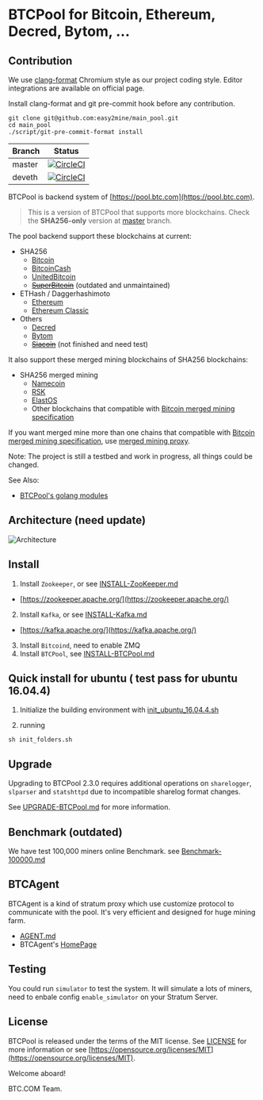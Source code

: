 BTCPool for Bitcoin, Ethereum, Decred, Bytom, ...
==================

## Contribution

We use [clang-format](https://clang.llvm.org/docs/ClangFormat.html) Chromium style as our project coding style.
Editor integrations are available on official page.

Install clang-format and git pre-commit hook before any contribution.

```
git clone git@github.com:easy2mine/main_pool.git
cd main_pool
./script/git-pre-commit-format install
```

|Branch|Status|
|------|------|
|master|[![CircleCI](https://circleci.com/gh/btccom/btcpool/tree/master.svg?style=shield)](https://circleci.com/gh/btccom/btcpool/tree/master)|
|deveth|[![CircleCI](https://circleci.com/gh/btccom/btcpool/tree/deveth.svg?style=shield)](https://circleci.com/gh/btccom/btcpool/tree/deveth)|

BTCPool is backend system of [https://pool.btc.com](https://pool.btc.com).

> This is a version of BTCPool that supports more blockchains. Check the **SHA256-only** version at [master](https://github.com/btccom/btcpool/tree/master) branch.

The pool backend support these blockchains at current:
* SHA256
   * [Bitcoin](https://bitcoin.org/)
   * [BitcoinCash](https://bitcoincash.org/)
   * [UnitedBitcoin](https://ub.com/)
   * ~~[SuperBitcoin](http://supersmartbitcoin.com/)~~ (outdated and unmaintained)
* ETHash / Daggerhashimoto
   * [Ethereum](https://www.ethereum.org/)
   * [Ethereum Classic](https://ethereumclassic.org/)
* Others
   * [Decred](https://www.decred.org/)
   * [Bytom](https://bytom.io/)
   * ~~[Siacoin](https://www.sia.tech/)~~ (not finished and need test)

It also support these merged mining blockchains of SHA256 blockchains:
* SHA256 merged mining
   * [Namecoin](https://www.namecoin.org/)
   * [RSK](https://www.rsk.co/)
   * [ElastOS](https://elastos.org/)
   * Other blockchains that compatible with [Bitcoin merged mining specification](https://en.bitcoin.it/wiki/Merged_mining_specification)

If you want merged mine more than one chains that compatible with [Bitcoin merged mining specification](https://en.bitcoin.it/wiki/Merged_mining_specification), use [merged mining proxy](https://github.com/btccom/btcpool-go-modules/tree/master/mergedMiningProxy).

Note: The project is still a testbed and work in progress, all things could be changed.

See Also:
* [BTCPool's golang modules](https://github.com/btccom/btcpool-go-modules)

## Architecture (need update)

![Architecture](docs/btcpool.png)

## Install

1. Install `Zookeeper`, or see [INSTALL-ZooKeeper.md](docs/INSTALL-ZooKeeper.md)
  * [https://zookeeper.apache.org/](https://zookeeper.apache.org/)
2. Install `Kafka`, or see [INSTALL-Kafka.md](docs/INSTALL-Kafka.md)
  * [https://kafka.apache.org/](https://kafka.apache.org/)
3. Install `Bitcoind`, need to enable ZMQ
4. Install `BTCPool`, see [INSTALL-BTCPool.md](docs/INSTALL-BTCPool.md)

## Quick install for ubuntu ( test pass for ubuntu 16.04.4)

1. Initialize the building environment with [init_ubuntu_16.04.4.sh](install/init_ubuntu_16.04.4.sh)

2. running

```
sh init_folders.sh
```

## Upgrade

Upgrading to BTCPool 2.3.0 requires additional operations on `sharelogger`, `slparser` and `statshttpd` due to incompatible sharelog format changes.

See [UPGRADE-BTCPool.md](docs/UPGRADE-BTCPool.md) for more information.

## Benchmark (outdated)

We have test 100,000 miners online Benchmark. see [Benchmark-100000.md](docs/Benchmark-100000.md)

## BTCAgent

BTCAgent is a kind of stratum proxy which use customize protocol to communicate with the pool. It's very efficient and designed for huge mining farm.

* [AGENT.md](docs/AGENT.md)
* BTCAgent's [HomePage](https://github.com/btccom/BTCAgent)

## Testing

You could run `simulator` to test the system. It will simulate a lots of miners, need to enbale config `enable_simulator` on your Stratum Server.

## License
BTCPool is released under the terms of the MIT license. See [LICENSE](LICENSE) for more information or see [https://opensource.org/licenses/MIT](https://opensource.org/licenses/MIT).


Welcome aboard!

BTC.COM Team.
